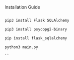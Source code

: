 Installation Guide
```python

pip3 install Flask SQLAlchemy

pip3 install psycopg2-binary

pip install flask_sqlalchemy

python3 main.py

``